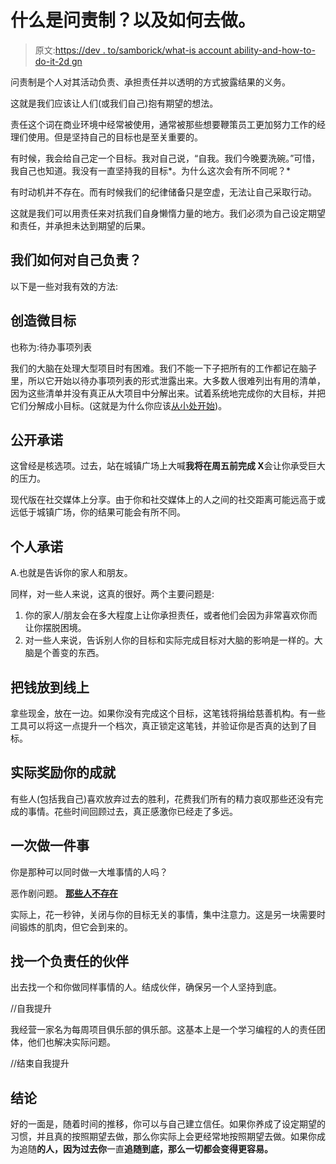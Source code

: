 # 什么是问责制？以及如何去做。

> 原文:[https://dev . to/samborick/what-is account ability-and-how-to-do-it-2d gn](https://dev.to/samborick/what-is-accountability-and-how-to-do-it-2dgn)

问责制是个人对其活动负责、承担责任并以透明的方式披露结果的义务。

这就是我们应该让人们(或我们自己)抱有期望的想法。

责任这个词在商业环境中经常被使用，通常被那些想要鞭策员工更加努力工作的经理们使用。但是坚持自己的目标也是至关重要的。

有时候，我会给自己定一个目标。我对自己说，“自我。我们今晚要洗碗。”可惜，我自己也知道。我没有一直坚持我的目标*。为什么这次会有所不同呢？*

有时动机并不存在。而有时候我们的纪律储备只是空虚，无法让自己采取行动。

这就是我们可以用责任来对抗我们自身懒惰力量的地方。我们必须为自己设定期望和责任，并承担未达到期望的后果。

## 我们如何对自己负责？

以下是一些对我有效的方法:

## [](#create-micro-goals)创造微目标

也称为:待办事项列表

我们的大脑在处理大型项目时有困难。我们不能一下子把所有的工作都记在脑子里，所以它开始以待办事项列表的形式泄露出来。大多数人很难列出有用的清单，因为这些清单并没有真正从大项目中分解出来。试着系统地完成你的大目标，并把它们分解成小目标。(这就是为什么你应该[从小处开始](https://weeklyproject.club/articles/start-small/))。

## [](#public-commitment)公开承诺

这曾经是核选项。过去，站在城镇广场上大喊**我将在周五前完成 X**会让你承受巨大的压力。

现代版在社交媒体上分享。由于你和社交媒体上的人之间的社交距离可能远高于或远低于城镇广场，你的结果可能会有所不同。

## [](#personal-commitment)个人承诺

A.也就是告诉你的家人和朋友。

同样，对一些人来说，这真的很好。两个主要问题是:

1.  你的家人/朋友会在多大程度上让你承担责任，或者他们会因为非常喜欢你而让你摆脱困境。
2.  对一些人来说，告诉别人你的目标和实际完成目标对大脑的影响是一样的。大脑是个善变的东西。

## [](#put-money-on-the-line)把钱放到线上

拿些现金，放在一边。如果你没有完成这个目标，这笔钱将捐给慈善机构。有一些工具可以将这一点提升一个档次，真正锁定这笔钱，并验证你是否真的达到了目标。

## [](#actually-reward-your-accomplishments)实际奖励你的成就

有些人(包括我自己)喜欢放弃过去的胜利，花费我们所有的精力哀叹那些还没有完成的事情。花些时间回顾过去，真正感激你已经走了多远。

## [](#do-one-thing-at-a-time)一次做一件事

你是那种可以同时做一大堆事情的人吗？

恶作剧问题。 **[那些人不存在](https://en.wikipedia.org/wiki/Human_multitasking)**

实际上，花一秒钟，关闭与你的目标无关的事情，集中注意力。这是另一块需要时间锻炼的肌肉，但它会到来的。

## [](#find-an-accountabilitybuddy)找一个负责任的伙伴

出去找一个和你做同样事情的人。结成伙伴，确保另一个人坚持到底。

//自我提升

我经营一家名为每周项目俱乐部的俱乐部。这基本上是一个学习编程的人的责任团体，他们也解决实际问题。

//结束自我提升

## [](#conclusion)结论

好的一面是，随着时间的推移，你可以与自己建立信任。如果你养成了设定期望的习惯，并且真的按照期望去做，那么你实际上会更经常地按照期望去做。如果你成为追随**的人，因为过去你**一直**追随到底，那么一切都会变得更容易。**